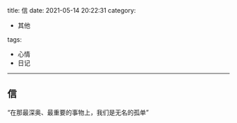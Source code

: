 title: 信
date: 2021-05-14 20:22:31
category:

- 其他

tags:

- 心情
- 日记

------

## 信
“在那最深奥、最重要的事物上，我们是无名的孤单”
